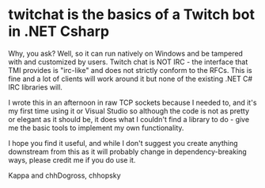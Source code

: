 # twitchat is the basics of a Twitch bot in .NET Csharp

Why, you ask?  Well, so it can run natively on Windows and be tampered with and customized by users.  Twitch chat is NOT IRC - the interface that TMI provides is "irc-like" and does not strictly conform to the RFCs.  This is fine and a lot of clients will work around it but none of the existing .NET C# IRC libraries will.

I wrote this in an afternoon in raw TCP sockets because I needed to, and it's my first time using it or Visual Studio so although the code is not as pretty or elegant as it should be, it does what I couldn't find a library to do - give me the basic tools to implement my own functionality.

I hope you find it useful, and while I don't suggest you create anything downstream from this as it will probably change in dependency-breaking ways, please credit me if you do use it.

Kappa and chhDogross,
chhopsky
